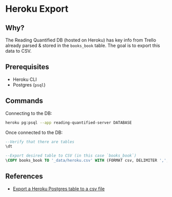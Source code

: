 # Heroku Export

## Why?

The Reading Quantified DB (hosted on Heroku) has key info from Trello already parsed & stored in the `books_book` table. The goal is to export this data to CSV.

## Prerequisites

* Heroku CLI
* Postgres (`psql`)

## Commands

Connecting to the DB:

```bash
heroku pg:psql --app reading-quantified-server DATABASE
```

Once connected to the DB:

```sql
--Verify that there are tables
\dt

--Export desired table to CSV (in this case `books_book`)
\COPY books_book TO '_data/heroku.csv' WITH (FORMAT csv, DELIMITER ',',  HEADER true);
```

## References

* [Export a Heroku Postgres table to a csv file](https://jamesbedont.com/export-a-heroku-postgres-table-to-a-csv-file)